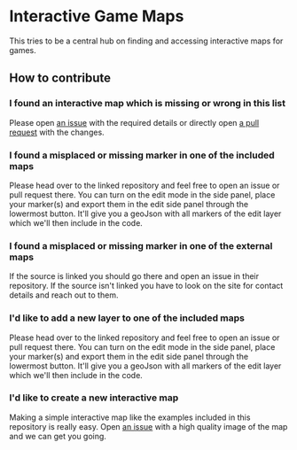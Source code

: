 # Interactive Game Maps
This tries to be a central hub on finding and accessing interactive maps for games.

## How to contribute
### I found an interactive map which is missing or wrong in this list
Please open [an issue](https://github.com/interactive-game-maps/interactive-game-maps.github.io/issues/new/choose) with the required details or directly open [a pull request](https://github.com/interactive-game-maps/interactive-game-maps.github.io/edit/master/external_maps.js) with the changes.

### I found a misplaced or missing marker in one of the included maps
Please head over to the linked repository and feel free to open an issue or pull request there.
You can turn on the edit mode in the side panel, place your marker(s) and export them in the edit side panel through the lowermost button.
It'll give you a geoJson with all markers of the edit layer which we'll then include in the code.

### I found a misplaced or missing marker in one of the external maps
If the source is linked you should go there and open an issue in their repository.
If the source isn't linked you have to look on the site for contact details and reach out to them.

### I'd like to add a new layer to one of the included maps
Please head over to the linked repository and feel free to open an issue or pull request there.
You can turn on the edit mode in the side panel, place your marker(s) and export them in the edit side panel through the lowermost button.
It'll give you a geoJson with all markers of the edit layer which we'll then include in the code.

### I'd like to create a new interactive map
Making a simple interactive map like the examples included in this repository is really easy.
Open [an issue](https://github.com/interactive-game-maps/interactive-game-maps.github.io/issues/new/choose) with a high quality image of the map and we can get you going.
